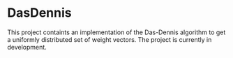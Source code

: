 # DasDennis

This project containts an implementation of the Das-Dennis algorithm to get a uniformly distributed set of weight vectors. The project is currently in development.
